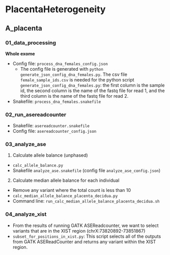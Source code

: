 # PlacentaHeterogeneity

## A_placenta
### 01_data_processing
**Whole exome**
- Config file: `process_dna_females_config.json`
  - The config file is generated with `python generate_json_config_dna_females.py`. The csv file `female_sample_ids.csv` is needed for the python script `generate_json_config_dna_females.py`: the first column is the sample id, the second column is the name of the fastq file for read 1, and the third column is the name of the fastq file for read 2. 
- Snakefile: `process_dna_females.snakefile`
  
### 02_run_asereadcounter
- Snakefile: `asereadcounter.snakefile`
- Config file: `asereadcounter_config.json`

### 03_analyze_ase
1. Calculate allele balance (unphased)
- `calc_allele_balance.py`
- Snakefile `analyze_ase.snakefile` (config file `analyze_ase_config.json`)

2. Calculate median allele balance for each individual
- Remove any variant where the total count is less than 10
- `calc_median_allele_balance_placenta_decidua.py`
- Command line: `run_calc_median_allele_balance_placenta_decidua.sh`

### 04_analyze_xist
- From the results of running GATK ASEReadcounter, we want to select variants that are in the XIST region (chrX:73820892-73851867)
- `subset_for_positions_in_xist.py`: This script selects all of the outputs from GATK ASEReadCounter and returns any variant within the XIST region. 
